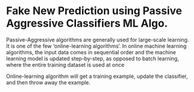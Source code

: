 # Fake New Prediction using Passive Aggressive Classifiers ML Algo.

Passive-Aggressive algorithms are generally used for large-scale learning. It is one of the few ‘online-learning algorithms‘. In online machine learning algorithms, the input data comes in sequential order and the machine learning model is updated step-by-step, as opposed to batch learning, where the entire training dataset is used at once

Online-learning algorithm will get a training example, update the classifier, and then throw away the example.
